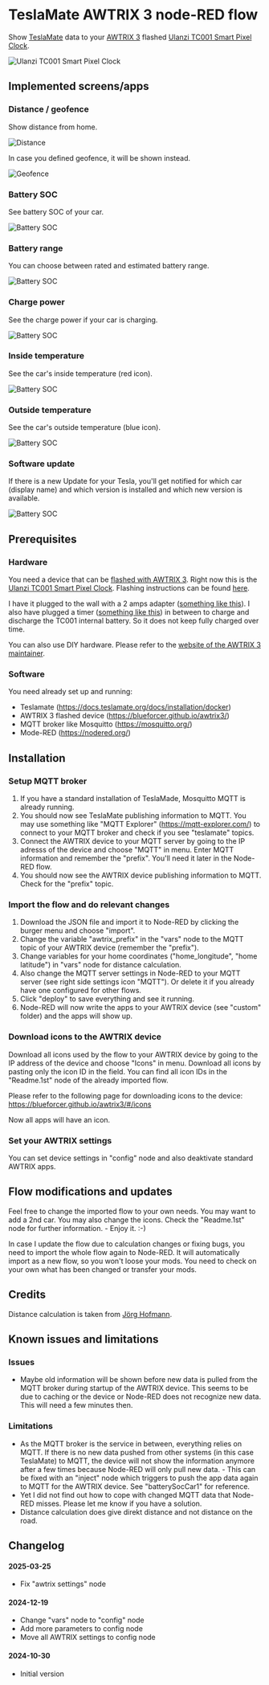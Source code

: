 # TeslaMate AWTRIX 3 node-RED flow
Show [TeslaMate](https://github.com/teslamate-org/teslamate) data to your [AWTRIX 3](https://blueforcer.github.io/awtrix3/) flashed [Ulanzi TC001 Smart Pixel Clock](https://www.ulanzi.de/products/ulanzi-pixel-smart-uhr-2882?ref=stnk).

![Ulanzi TC001 Smart Pixel Clock](img/awtrix-evcc-tc001.jpg)

## Implemented screens/apps

### Distance / geofence

Show distance from home.

![Distance](img/awtrix-teslamate-distance.png)

In case you defined geofence, it will be shown instead.

![Geofence](img/awtrix-teslamate-geofence.gif)


### Battery SOC

See battery SOC of your car.

![Battery SOC](img/awtrix-teslamate-batterySoc.png)

### Battery range

You can choose between rated and estimated battery range.

![Battery SOC](img/awtrix-teslamate-ratedBatteryRange.png)

### Charge power

See the charge power if your car is charging.

![Battery SOC](img/awtrix-teslamate-chargePower.png)

### Inside temperature

See the car's inside temperature (red icon).

![Battery SOC](img/awtrix-teslamate-insideTemp.png)

### Outside temperature

See the car's outside temperature (blue icon).

![Battery SOC](img/awtrix-teslamate-outsideTemp.png)

### Software update

If there is a new Update for your Tesla, you'll get notified for which car (display name) and which version is installed and which new version is available.

![Battery SOC](img/awtrix-teslamate-softwareUpdate.gif)

## Prerequisites

### Hardware

You need a device that can be [flashed with AWTRIX 3](https://blueforcer.github.io/awtrix3/). Right now this is the [Ulanzi TC001 Smart Pixel Clock](https://www.ulanzi.de/products/ulanzi-pixel-smart-uhr-2882?ref=stnk). Flashing instructions can be found [here](https://blueforcer.github.io/awtrix3/#/quickstart).

I have it plugged to the wall with a 2 amps adapter ([something like this](https://amzn.to/3YOrcql)). I also have plugged a timer ([something like this](https://amzn.to/4fgebLm)) in between to charge and discharge the TC001 internal battery. So it does not keep fully charged over time.

You can also use DIY hardware. Please refer to the [website of the AWTRIX 3 maintainer](https://blueforcer.github.io/awtrix3/).

### Software

You need already set up and running:
- Teslamate (https://docs.teslamate.org/docs/installation/docker)
- AWTRIX 3 flashed device (https://blueforcer.github.io/awtrix3/)
- MQTT broker like Mosquitto (https://mosquitto.org/)
- Mode-RED (https://nodered.org/)

## Installation

### Setup MQTT broker
1. If you have a standard installation of TeslaMade, Mosquitto MQTT is already running.
2. You should now see TeslaMate publishing information to MQTT. You may use something like "MQTT Explorer" (https://mqtt-explorer.com/) to connect to your MQTT broker and check if you see "teslamate" topics.
3. Connect the AWTRIX device to your MQTT server by going to the IP adresss of the device and choose "MQTT" in menu. Enter MQTT information and remember the "prefix". You'll need it later in the Node-RED flow.
4. You should now see the AWTRIX device publishing information to MQTT. Check for the "prefix" topic. 

### Import the flow and do relevant changes

1. Download the JSON file and import it to Node-RED by clicking the burger menu and choose "import".
2. Change the variable "awtrix_prefix" in the "vars" node to the MQTT topic of your AWTRIX device (remember the "prefix").
3. Change variables for your home coordinates ("home_longitude", "home latitude") in "vars" node for distance calculation.
4. Also change the MQTT server settings in Node-RED to your MQTT server (see right side settings icon "MQTT"). Or delete it if you already have one configured for other flows.
5. Click "deploy" to save everything and see it running.
6. Node-RED will now write the apps to your AWTRIX device (see "custom" folder) and the apps will show up.

### Download icons to the AWTRIX device

Download all icons used by the flow to your AWTRIX device by going to the IP address of the device and choose "Icons" in menu. Download all icons by pasting only the icon ID in the field. You can find all icon IDs in the "Readme.1st" node of the already imported flow.

Please refer to the following page for downloading icons to the device:
https://blueforcer.github.io/awtrix3/#/icons

Now all apps will have an icon.

### Set your AWTRIX settings

You can set device settings in "config" node and also deaktivate standard AWTRIX apps.

## Flow modifications and updates

Feel free to change the imported flow to your own needs. You may want to add a 2nd car. You may also change the icons. Check the "Readme.1st" node for further information. - Enjoy it. :-)

In case I update the flow due to calculation changes or fixing bugs, you need to import the whole flow again to Node-RED. It will automatically import as a new flow, so you won't loose your mods. You need to check on your own what has been changed or transfer your mods.

## Credits

Distance calculation is taken from [Jörg Hofmann](https://meintechblog.de/).

## Known issues and limitations

### Issues

- Maybe old information will be shown before new data is pulled from the MQTT broker during startup of the AWTRIX device. This seems to be due to caching or the device or Node-RED does not recognize new data. This will need a few minutes then.

### Limitations

- As the MQTT broker is the service in between, everything relies on MQTT. If there is no new data pushed from other systems (in this case TeslaMate) to MQTT, the device will not show the information anymore after a few times because Node-RED will only pull new data. - This can be fixed with an "inject" node which triggers to push the app data again to MQTT for the AWTRIX device. See "batterySocCar1" for reference.
- Yet I did not find out how to cope with changed MQTT data that Node-RED misses. Please let me know if you have a solution.
- Distance calculation does give direkt distance and not distance on the road.

## Changelog

#### 2025-03-25

- Fix "awtrix settings" node

#### 2024-12-19

- Change "vars" node to "config" node
- Add more parameters to config node
- Move all AWTRIX settings to config node

#### 2024-10-30

- Initial version